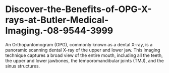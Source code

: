 # Discover-the-Benefits-of-OPG-X-rays-at-Butler-Medical-Imaging.-08-9544-3999
An Orthopantomogram (OPG), commonly known as a dental X-ray, is a panoramic scanning dental X-ray of the upper and lower jaw. This imaging technique captures a broad view of the entire mouth, including all the teeth, the upper and lower jawbones, the temporomandibular joints (TMJ), and the sinus structures. 
